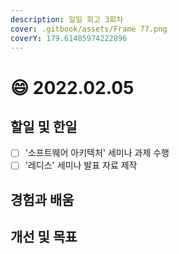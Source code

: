 ```yaml
---
description: 일일 회고 3회차
cover: .gitbook/assets/Frame 77.png
coverY: 179.61485974222896
---
```


# 😄 2022.02.05

## 할일 및 한일

* [ ] '소프트웨어 아키텍처' 세미나 과제 수행
* [ ] '레디스' 세미나 발표 자료 제작

## 경험과 배움

## 개선 및 목표

